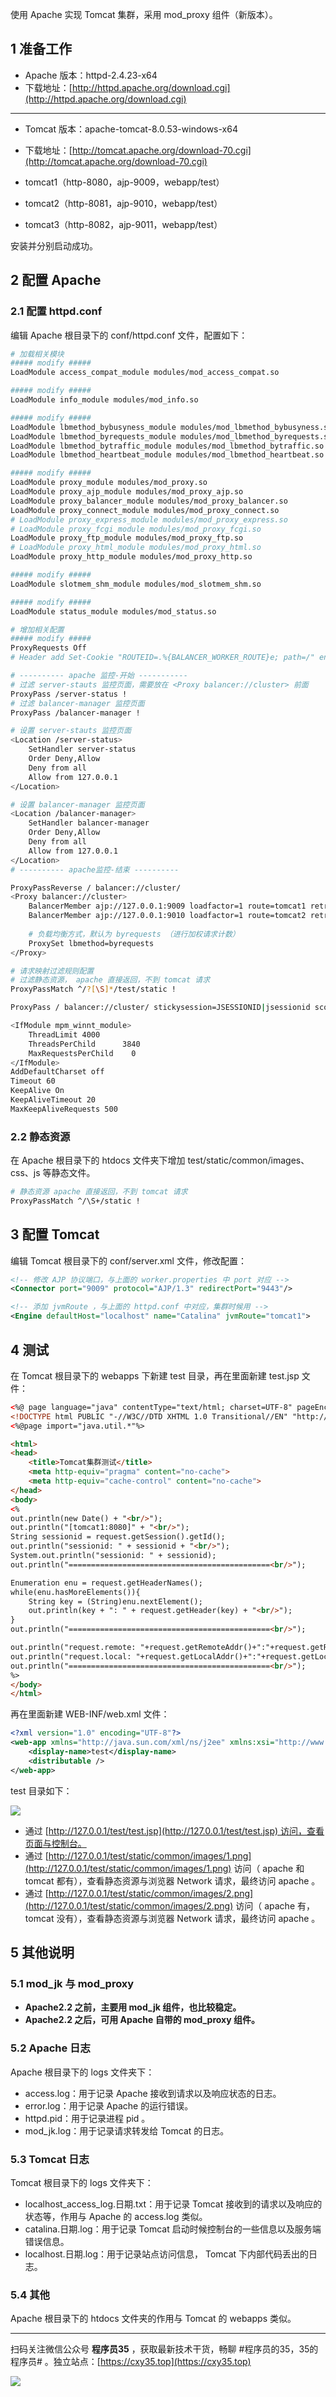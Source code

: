 使用 Apache 实现 Tomcat 集群，采用 mod_proxy 组件（新版本）。
<!-- more -->

## 1 准备工作

- Apache 版本：httpd-2.4.23-x64
- 下载地址：[http://httpd.apache.org/download.cgi](http://httpd.apache.org/download.cgi)

---

- Tomcat 版本：apache-tomcat-8.0.53-windows-x64
- 下载地址：[http://tomcat.apache.org/download-70.cgi](http://tomcat.apache.org/download-70.cgi)

- tomcat1（http-8080，ajp-9009，webapp/test）
- tomcat2（http-8081，ajp-9010，webapp/test）
- tomcat3（http-8082，ajp-9011，webapp/test）

安装并分别启动成功。

## 2 配置 Apache

### 2.1 配置 httpd.conf

编辑 Apache 根目录下的 conf/httpd.conf 文件，配置如下：

```bash
# 加载相关模块
##### modify #####
LoadModule access_compat_module modules/mod_access_compat.so

##### modify #####
LoadModule info_module modules/mod_info.so

##### modify #####
LoadModule lbmethod_bybusyness_module modules/mod_lbmethod_bybusyness.so
LoadModule lbmethod_byrequests_module modules/mod_lbmethod_byrequests.so
LoadModule lbmethod_bytraffic_module modules/mod_lbmethod_bytraffic.so
LoadModule lbmethod_heartbeat_module modules/mod_lbmethod_heartbeat.so

##### modify #####
LoadModule proxy_module modules/mod_proxy.so
LoadModule proxy_ajp_module modules/mod_proxy_ajp.so
LoadModule proxy_balancer_module modules/mod_proxy_balancer.so
LoadModule proxy_connect_module modules/mod_proxy_connect.so
# LoadModule proxy_express_module modules/mod_proxy_express.so
# LoadModule proxy_fcgi_module modules/mod_proxy_fcgi.so
LoadModule proxy_ftp_module modules/mod_proxy_ftp.so
# LoadModule proxy_html_module modules/mod_proxy_html.so
LoadModule proxy_http_module modules/mod_proxy_http.so

##### modify #####
LoadModule slotmem_shm_module modules/mod_slotmem_shm.so

##### modify #####
LoadModule status_module modules/mod_status.so
```

```bash
# 增加相关配置
##### modify #####
ProxyRequests Off
# Header add Set-Cookie "ROUTEID=.%{BALANCER_WORKER_ROUTE}e; path=/" env=BALANCER_ROUTE_CHANGED

# ---------- apache 监控-开始 -----------
# 过滤 server-stauts 监控页面，需要放在 <Proxy balancer://cluster> 前面
ProxyPass /server-status ! 
# 过滤 balancer-manager 监控页面
ProxyPass /balancer-manager ! 

# 设置 server-stauts 监控页面
<Location /server-status> 
	SetHandler server-status
	Order Deny,Allow
	Deny from all
	Allow from 127.0.0.1
</Location>

# 设置 balancer-manager 监控页面
<Location /balancer-manager> 
	SetHandler balancer-manager
	Order Deny,Allow
	Deny from all
	Allow from 127.0.0.1
</Location>
# ---------- apache监控-结束 ----------

ProxyPassReverse / balancer://cluster/
<Proxy balancer://cluster>
	BalancerMember ajp://127.0.0.1:9009 loadfactor=1 route=tomcat1 retry=30
	BalancerMember ajp://127.0.0.1:9010 loadfactor=1 route=tomcat2 retry=30
	
	# 负载均衡方式，默认为 byrequests （进行加权请求计数）
	ProxySet lbmethod=byrequests
</Proxy>

# 请求映射过滤规则配置 
# 过滤静态资源， apache 直接返回，不到 tomcat 请求
ProxyPassMatch ^/?[\S]*/test/static !

ProxyPass / balancer://cluster/ stickysession=JSESSIONID|jsessionid scolonpathdelim=On

<IfModule mpm_winnt_module>
    ThreadLimit	4000
    ThreadsPerChild      3840
    MaxRequestsPerChild    0
</IfModule>
AddDefaultCharset off
Timeout 60
KeepAlive On
KeepAliveTimeout 20
MaxKeepAliveRequests 500
```

### 2.2 静态资源

在 Apache 根目录下的 htdocs 文件夹下增加 test/static/common/images、css、js 等静态文件。

```bash
# 静态资源 apache 直接返回，不到 tomcat 请求
ProxyPassMatch ^/\S+/static !
```

## 3 配置 Tomcat

编辑 Tomcat 根目录下的 conf/server.xml 文件，修改配置：

```xml
<!-- 修改 AJP 协议端口，与上面的 worker.properties 中 port 对应 -->
<Connector port="9009" protocol="AJP/1.3" redirectPort="9443"/>

<!-- 添加 jvmRoute ，与上面的 httpd.conf 中对应，集群时候用 -->
<Engine defaultHost="localhost" name="Catalina" jvmRoute="tomcat1">
```

## 4 测试

在 Tomcat 根目录下的 webapps 下新建 test 目录，再在里面新建 test.jsp 文件：

```html
<%@ page language="java" contentType="text/html; charset=UTF-8" pageEncoding="UTF-8"%>
<!DOCTYPE html PUBLIC "-//W3C//DTD XHTML 1.0 Transitional//EN" "http://www.w3.org/TR/xhtml1/DTD/xhtml1-transitional.dtd">
<%@page import="java.util.*"%>

<html>
<head>
    <title>Tomcat集群测试</title>
	<meta http-equiv="pragma" content="no-cache">
	<meta http-equiv="cache-control" content="no-cache">
</head>
<body>
<%  
out.println(new Date() + "<br/>");
out.println("[tomcat1:8080]" + "<br/>");
String sessionid = request.getSession().getId();
out.println("sessionid: " + sessionid + "<br/>");
System.out.println("sessionid: " + sessionid);
out.println("=============================================<br/>");

Enumeration enu = request.getHeaderNames();  
while(enu.hasMoreElements()){  
	String key = (String)enu.nextElement();  
	out.println(key + ": " + request.getHeader(key) + "<br/>");  
}
out.println("=============================================<br/>");

out.println("request.remote: "+request.getRemoteAddr()+":"+request.getRemotePort() + "<br/>");
out.println("request.local: "+request.getLocalAddr()+":"+request.getLocalPort() + "<br/>");
out.println("=============================================<br/>");
%>
</body>
</html>
```

再在里面新建 WEB-INF/web.xml 文件：

```xml
<?xml version="1.0" encoding="UTF-8"?>
<web-app xmlns="http://java.sun.com/xml/ns/j2ee" xmlns:xsi="http://www.w3.org/2001/XMLSchema-instance" xsi:schemaLocation="http://java.sun.com/xml/ns/j2ee http://java.sun.com/xml/ns/j2ee/web-app_2_5.xsd" version="2.5">
	<display-name>test</display-name>
	<distributable />
</web-app>
```

test 目录如下：

![](https://oscimg.oschina.net/oscnet/6dfda68ccfacece83fbdf55dd516af6e322.jpg)

- 通过 [http://127.0.0.1/test/test.jsp](http://127.0.0.1/test/test.jsp) 访问，查看页面与控制台。
- 通过 [http://127.0.0.1/test/static/common/images/1.png](http://127.0.0.1/test/static/common/images/1.png) 访问（ apache 和 tomcat 都有），查看静态资源与浏览器 Network 请求，最终访问 apache 。
- 通过 [http://127.0.0.1/test/static/common/images/2.png](http://127.0.0.1/test/static/common/images/2.png) 访问（ apache 有， tomcat 没有），查看静态资源与浏览器 Network 请求，最终访问 apache 。

## 5 其他说明

### 5.1 mod_jk 与 mod_proxy

- **Apache2.2 之前，主要用 mod_jk 组件，也比较稳定。**
- **Apache2.2 之后，可用 Apache 自带的 mod_proxy 组件。**

### 5.2 Apache 日志

Apache 根目录下的 logs 文件夹下：

- access.log：用于记录 Apache 接收到请求以及响应状态的日志。
- error.log：用于记录 Apache 的运行错误。
- httpd.pid：用于记录进程 pid 。
- mod_jk.log：用于记录请求转发给 Tomcat 的日志。

### 5.3 Tomcat 日志

Tomcat 根目录下的 logs 文件夹下：

- localhost_access_log.日期.txt：用于记录 Tomcat 接收到的请求以及响应的状态等，作用与 Apache 的 access.log 类似。
- catalina.日期.log：用于记录 Tomcat 启动时候控制台的一些信息以及服务端错误信息。
- localhost.日期.log：用于记录站点访问信息， Tomcat 下内部代码丢出的日志。

### 5.4 其他

Apache 根目录下的 htdocs 文件夹的作用与 Tomcat 的 webapps 类似。


---

扫码关注微信公众号 **程序员35** ，获取最新技术干货，畅聊 #程序员的35，35的程序员# 。独立站点：[https://cxy35.top](https://cxy35.top)

![](https://oscimg.oschina.net/oscnet/up-285838b9c516db5bb1ba760f292f2346078.JPEG)
